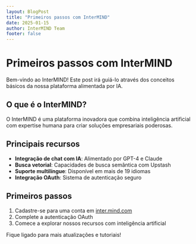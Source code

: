 ```yaml
---
layout: BlogPost
title: "Primeiros passos com InterMIND"
date: 2025-01-15
author: InterMIND Team
footer: false
---
```


# Primeiros passos com InterMIND

Bem-vindo ao InterMIND! Este post irá guiá-lo através dos conceitos básicos da nossa plataforma alimentada por IA.

## O que é o InterMIND?

O InterMIND é uma plataforma inovadora que combina inteligência artificial com expertise humana para criar soluções empresariais poderosas.

## Principais recursos

- **Integração de chat com IA**: Alimentado por GPT-4 e Claude
- **Busca vetorial**: Capacidades de busca semântica com Upstash
- **Suporte multilíngue**: Disponível em mais de 19 idiomas
- **Integração OAuth**: Sistema de autenticação seguro

## Primeiros passos

1. Cadastre-se para uma conta em [inter.mind.com](https://inter.mind.com)
2. Complete a autenticação OAuth
3. Comece a explorar nossos recursos com inteligência artificial

Fique ligado para mais atualizações e tutoriais!